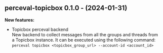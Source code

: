 ## perceval-topicbox 0.1.0 - (2024-01-31)

**New features:**

 * Topicbox perceval backend\
   New backend to collect messages from all the groups and threads from a
   Topicbox instance. It can be executed using the following command:
   `perceval topicbox <topicbox_group_url> --account-id <account_id>`

